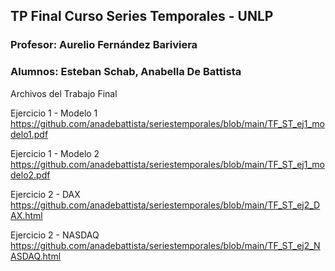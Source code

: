 ## TP Final Curso Series Temporales - UNLP 

### Profesor: Aurelio Fernández Bariviera 

### Alumnos: Esteban Schab, Anabella De Battista

Archivos del Trabajo Final

Ejercicio 1 - Modelo 1 https://github.com/anadebattista/seriestemporales/blob/main/TF_ST_ej1_modelo1.pdf

Ejercicio 1 - Modelo 2 https://github.com/anadebattista/seriestemporales/blob/main/TF_ST_ej1_modelo2.pdf

Ejercicio 2 - DAX https://github.com/anadebattista/seriestemporales/blob/main/TF_ST_ej2_DAX.html

Ejercicio 2 - NASDAQ https://github.com/anadebattista/seriestemporales/blob/main/TF_ST_ej2_NASDAQ.html
